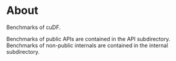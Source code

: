 # About

Benchmarks of cuDF.

Benchmarks of public APIs are contained in the API subdirectory.
Benchmarks of non-public internals are contained in the internal subdirectory.
